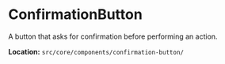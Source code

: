 # ConfirmationButton

A button that asks for confirmation before performing an action.

**Location:** `src/core/components/confirmation-button/`
